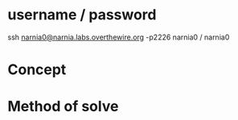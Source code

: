 # username / password
ssh narnia0@narnia.labs.overthewire.org -p2226
narnia0 / narnia0
# Concept

# Method of solve
